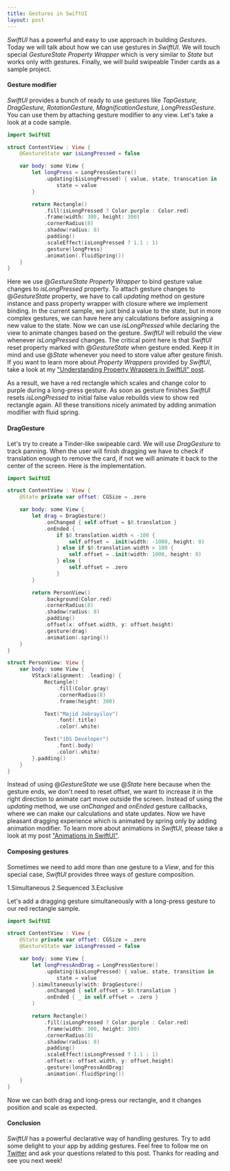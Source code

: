 ```yaml
---
title: Gestures in SwiftUI
layout: post
---
```


*SwiftUI* has a powerful and easy to use approach in building *Gestures*. Today we will talk about how we can use gestures in *SwiftUI*. We will touch special *GestureState Property Wrapper* which is very similar to *State* but works only with gestures. Finally, we will build swipeable Tinder cards as a sample project.

#### Gesture modifier
*SwiftUI* provides a bunch of ready to use gestures like *TapGesture, DragGesture, RotationGesture, MagnificationGesture, LongPressGesture*. You can use them by attaching gesture modifier to any view. Let's take a look at a code sample. 

```swift
import SwiftUI

struct ContentView : View {
    @GestureState var isLongPressed = false

    var body: some View {
        let longPress = LongPressGesture()
            .updating($isLongPressed) { value, state, transcation in
                state = value
        }

        return Rectangle()
            .fill(isLongPressed ? Color.purple : Color.red)
            .frame(width: 300, height: 300)
            .cornerRadius(8)
            .shadow(radius: 8)
            .padding()
            .scaleEffect(isLongPressed ? 1.1 : 1)
            .gesture(longPress)
            .animation(.fluidSpring())
    }
}
```

Here we use @*GestureState Property Wrapper* to bind gesture value changes to *isLongPressed* property. To attach gesture changes to @*GestureState* property, we have to call *updating* method on gesture instance and pass property wrapper with closure where we implement binding. In the current sample, we just bind a value to the state, but in more complex gestures, we can have here any calculations before assigning a new value to the state. Now we can use *isLongPressed* while declaring the view to animate changes based on the gesture. *SwiftUI* will rebuild the view whenever *isLongPressed* changes. The critical point here is that *SwiftUI* reset property marked with @*GestureState* when gesture ended. Keep it in mind and use @*State* whenever you need to store value after gesture finish. If you want to learn more about *Property Wrappers* provided by *SwiftUI*, take a look at my ["Understanding Property Wrappers in SwiftUI" post](/2019/06/12/understanding-property-wrappers-in-swiftui/).

As a result, we have a red rectangle which scales and change color to purple during a long-press gesture. As soon as gesture finishes *SwiftUI* resets *isLongPressed* to initial false value rebuilds view to show red rectangle again. All these transitions nicely animated by adding animation modifier with fluid spring.

#### DragGesture

Let's try to create a Tinder-like swipeable card. We will use *DragGesture* to track panning. When the user will finish dragging we have to check if translation enough to remove the card, if not we will animate it back to the center of the screen. Here is the implementation.

```swift
import SwiftUI

struct ContentView : View {
    @State private var offset: CGSize = .zero

    var body: some View {
        let drag = DragGesture()
            .onChanged { self.offset = $0.translation }
            .onEnded {
                if $0.translation.width < -100 {
                    self.offset = .init(width: -1000, height: 0)
                } else if $0.translation.width > 100 {
                    self.offset = .init(width: 1000, height: 0)
                } else {
                    self.offset = .zero
                }
        }

        return PersonView()
            .background(Color.red)
            .cornerRadius(8)
            .shadow(radius: 8)
            .padding()
            .offset(x: offset.width, y: offset.height)
            .gesture(drag)
            .animation(.spring())
    }
}

struct PersonView: View {
    var body: some View {
        VStack(alignment: .leading) {
            Rectangle()
                .fill(Color.gray)
                .cornerRadius(8)
                .frame(height: 300)

            Text("Majid Jabrayilov")
                .font(.title)
                .color(.white)

            Text("iOS Developer")
                .font(.body)
                .color(.white)
        }.padding()
    }
}
```

Instead of using @*GestureState* we use @*State* here because when the gesture ends, we don't need to reset offset, we want to increase it in the right direction to animate cart move outside the screen.	Instead of using the *updating* method, we use *onChanged* and *onEnded* gesture callbacks, where we can make our calculations and state updates. Now we have pleasant dragging experience which is animated by spring only by adding animation modifier. To learn more about animations in *SwiftUI*, please take a look at my post ["Animations in SwiftUI"](/2019/06/26/animations-in-swiftui/).

#### Composing gestures
Sometimes we need to add more than one gesture to a *View*, and for this special case, *SwiftUI* provides three ways of gesture composition.

1.Simultaneous
2.Sequenced
3.Exclusive

Let's add a dragging gesture simultaneously with a long-press gesture to our red rectangle sample.

```swift
import SwiftUI

struct ContentView : View {
    @State private var offset: CGSize = .zero
    @GestureState var isLongPressed = false

    var body: some View {
        let longPressAndDrag = LongPressGesture()
            .updating($isLongPressed) { value, state, transition in
                state = value
        }.simultaneously(with: DragGesture()
            .onChanged { self.offset = $0.translation }
            .onEnded { _ in self.offset = .zero }
        )

        return Rectangle()
            .fill(isLongPressed ? Color.purple : Color.red)
            .frame(width: 300, height: 300)
            .cornerRadius(8)
            .shadow(radius: 8)
            .padding()
            .scaleEffect(isLongPressed ? 1.1 : 1)
            .offset(x: offset.width, y: offset.height)
            .gesture(longPressAndDrag)
            .animation(.fluidSpring())
    }
}
```

Now we can both drag and long-press our rectangle, and it changes position and scale as expected.

#### Conclusion
*SwiftUI* has a powerful declarative way of handling gestures. Try to add some delight to your app by adding gestures. Feel free to follow me on [Twitter](https://twitter.com/mecid) and ask your questions related to this post. Thanks for reading and see you next week!  